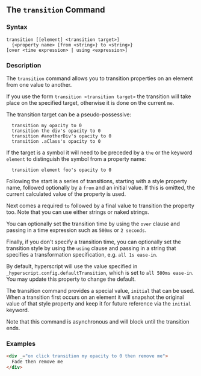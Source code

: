 
## The `transition` Command

### Syntax

```ebnf
transition [[element] <transition target>]
  {<property name> [from <string>} to <string>}
[over <time expression> | using <expression>]
```

### Description

The `transition` command allows you to transition properties on an element from one value to another.

If you use the form `transition <transition target>` the transition will take place on the specified target, otherwise
it is done on the current `me`.

The transition target can be a pseudo-possessive:

```hyperscript
  transition my opacity to 0
  transition the div's opacity to 0
  transition #anotherDiv's opacity to 0
  transition .aClass's opacity to 0
```

If the target is a symbol it will need to be preceded by a `the` or the keyword `element` to distinguish the symbol from a
property name:

```
  transition element foo's opacity to 0
```

Following the start is a series of transitions, starting with a style property name, followed optionally by
a `from` and an initial value. If this is omitted, the current calculated value of the property is used.

Next comes a required `to` followed by a final value to transition the property too. Note that you can use
either strings or naked strings.

You can optionally set the transition time by using the `over` clause and passing in a time expression such as
`500ms` or `2 seconds`.

Finally, if you don't specify a transition time, you can optionally set the transition style by using the `using`
clause and passing in a string that specifies a transformation specification, e.g. `all 1s ease-in`.

By default, hyperscript will use the value specified in `_hyperscript.config.defaultTransition`, which is
set to `all 500ms ease-in`. You may update this property to change the default.

The transition command provides a special value, `initial` that can be used. When a transition first
occurs on an element it will snapshot the original value of that style property and keep it for future
reference via the `initial` keyword.

Note that this command is asynchronous and will block until the transition ends.

### Examples

```html
<div _="on click transition my opacity to 0 then remove me">
  Fade then remove me
</div>
```
